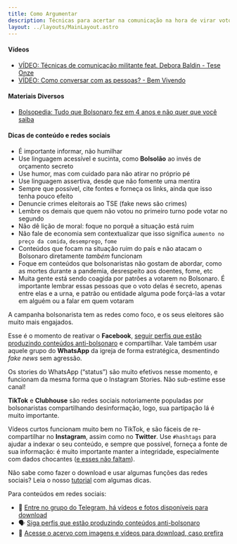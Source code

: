 ```yaml
---
title: Como Argumentar
description: Técnicas para acertar na comunicação na hora de virar voto.
layout: ../layouts/MainLayout.astro
---
```


#### Vídeos
- [VÍDEO: Técnicas de comunicação militante feat. Debora Baldin - Tese Onze](https://www.youtube.com/watch?v=xzub0VjnwJ4)
- [VÍDEO: Como conversar com as pessoas? - Bem Vivendo](https://www.youtube.com/watch?v=4p7JwSQyZTI)


#### Materiais Diversos
- [Bolsopedia: Tudo que Bolsonaro fez em 4 anos e não quer que você saiba](https://www.bolsopedia.org/)

#### Dicas de conteúdo e redes sociais
- É importante informar, não humilhar
- Use linguagem acessível e sucinta, como **Bolsolão** ao invés de orçamento secreto
- Use humor, mas com cuidado para não atirar no próprio pé
- Use linguagem assertiva, desde que não fomente uma mentira
- Sempre que possível, cite fontes e forneça os links, ainda que isso tenha pouco efeito
- Denuncie crimes eleitorais ao TSE (fake news são crimes)
- Lembre os demais que quem não votou no primeiro turno pode votar no segundo
- Não dê lição de moral: foque no porquê a situação está ruim
- Não fale de economia sem contextualizar que isso significa `aumento no preço da comida`, `desemprego`, `fome`
- Conteúdos que focam na situação ruim do país e não atacam o Bolsonaro diretamente *também* funcionam
- Foque em conteúdos que bolsonaristas não gostam de abordar, como as mortes durante a pandemia, desrespeito aos doentes, fome, etc
- Muita gente está sendo coagida por patrões a votarem no Bolsonaro. É importante lembrar essas pessoas que o voto delas é secreto, apenas entre elas e a urna, e patrão ou entidade alguma pode forçá-las a votar em alguém ou a falar em quem votaram

A campanha bolsonarista tem as redes como foco, e os seus eleitores são muito mais engajados.

Esse é o momento de reativar o **Facebook**, [seguir perfis que estão produzindo conteúdos anti-bolsonaro](/nas-redes)
e compartilhar. Vale também usar aquele grupo do **WhatsApp** da igreja de forma estratégica, desmentindo *fake news* sem agressão.

Os stories do WhatsApp (“status”) são muito efetivos nesse momento, e funcionam da mesma forma que o Instagram Stories. Não sub-estime esse canal!

**TikTok** e **Clubhouse** são redes sociais notoriamente populadas por bolsonaristas compartilhando desinformação, logo, sua partipação lá é muito importante.

Vídeos curtos funcionam muito bem no TikTok, e são fáceis de re-compartilhar no **Instagram**, assim como no **Twitter**. Use `#hashtags` para ajudar a indexar o seu conteúdo, e sempre que possível, forneça a fonte de sua informação: é muito importante manter a integridade, especialmente com dados chocantes ([e esses não faltam](https://drive.google.com/drive/folders/1LiEi50zOh77NziLXeYColX3JjOvV97OG)).

Não sabe como fazer o download e usar algumas funções das redes sociais? Leia o nosso [tutorial](/tutorial) com algumas dicas.

Para conteúdos em redes sociais:

- 💬 [Entre no grupo do Telegram, há vídeos e fotos disponíveis para download](https://t.me/+fRKb1oBX6tMxNmMx)
- 🗣 [Siga perfis que estão produzindo conteúdos anti-bolsonaro](/nas-redes)
- 🔗 [Acesse o acervo com imagens e vídeos para download, caso prefira](https://drive.google.com/drive/folders/10Y_vh5YJp06XPShryTgvNF7MGcmcPa5G)